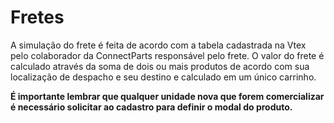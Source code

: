 # Fretes

A simulação do frete é feita de acordo com a tabela cadastrada na Vtex pelo colaborador da ConnectParts responsável pelo frete.
O valor do frete é calculado através da soma de dois ou mais produtos de acordo com sua localização de despacho e seu destino e calculado em um único carrinho.

**É importante lembrar que qualquer unidade nova que forem comercializar é necessário solicitar ao cadastro para definir o modal do produto.**
